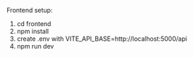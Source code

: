 Frontend setup:

1. cd frontend
2. npm install
3. create .env with VITE_API_BASE=http://localhost:5000/api
4. npm run dev
